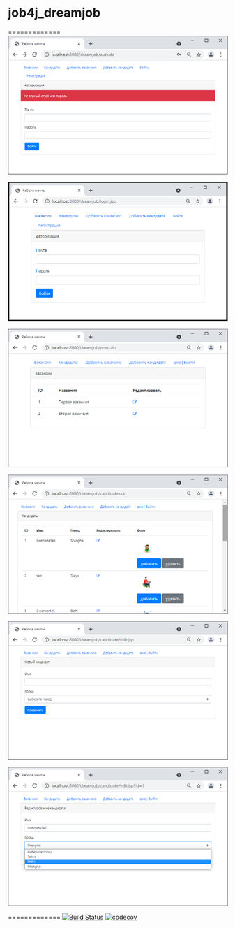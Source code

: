 # job4j_dreamjob
=============
![ScreenShot](images/0.PNG)

![ScreenShot](images/1.PNG)

![ScreenShot](images/2.PNG)

![ScreenShot](images/3.PNG)

![ScreenShot](images/4.PNG)

![ScreenShot](images/5.PNG)

=============
[![Build Status](https://travis-ci.org/BaceH/job4j_dreamjob.svg?branch=main)](https://travis-ci.org/BaceH/job4j_dreamjob)
[![codecov](https://codecov.io/gh/BaceH/job4j_dreamjob/branch/main/graph/badge.svg)](https://codecov.io/gh/BaceH/job4j_dreamjob)